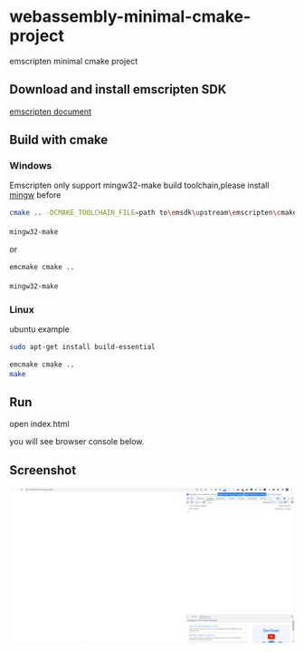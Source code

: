 # webassembly-minimal-cmake-project
emscripten minimal cmake project

## Download and install emscripten SDK
[emscripten document](https://emscripten.org/docs/getting_started/downloads.html)

## Build with cmake
### Windows
Emscripten only support mingw32-make build toolchain,please install [mingw](https://github.com/mstorsjo/llvm-mingw) before
```bash
cmake .. -DCMAKE_TOOLCHAIN_FILE=path to\emsdk\upstream\emscripten\cmake\Modules\Platform\Emscripten.cmake -DCMAKE_CROSSCOMPILING_EMULATOR=path to/emsdk/node/14.18.2_64bit/bin/node.exe -G "MinGW Makefiles"

mingw32-make
```

or
```bash
emcmake cmake ..

mingw32-make
```

### Linux

ubuntu example

```bash
sudo apt-get install build-essential
```

```bash
emcmake cmake ..
make
```

## Run
open index.html

you will see browser console below.

## Screenshot
![Screenshot](docs/imgs/screenshot.png)